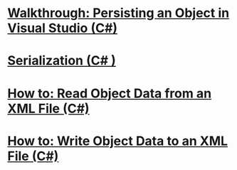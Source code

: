 # [Walkthrough: Persisting an Object in Visual Studio (C#)](walkthrough-persisting-an-object-in-visual-studio.md)
# [Serialization (C# )](index.md)
# [How to: Read Object Data from an XML File (C#)](how-to-read-object-data-from-an-xml-file.md)
# [How to: Write Object Data to an XML File (C#)](how-to-write-object-data-to-an-xml-file.md)

